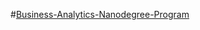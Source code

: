 #[Business-Analytics-Nanodegree-Program](https://classroom.udacity.com/nanodegrees/nd098-mena-fow2/dashboard/overview)
